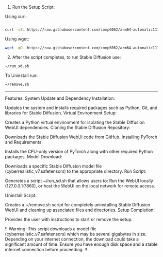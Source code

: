 1. Run the Setup Script:

Using curl:
```bash

curl -sSL https://raw.githubusercontent.com/comp6062/arm64-automatic1111/main/setup_sd.sh | bash
```
Using wget:
```bash
wget -qO- https://raw.githubusercontent.com/comp6062/arm64-automatic1111/main/setup_sd.sh | bash
```
2. After the script completes, to run Stable Diffusion use:

```bash
~/run_sd.sh
```

To Uninstall run: 

```bash
~/remove.sh
```


-----------------------------------------------------------------------------------------------------------------------



Features:
System Update and Dependency Installation:

Updates the system and installs required packages such as Python, Git, and libraries for Stable Diffusion.
Virtual Environment Setup:

Creates a Python virtual environment for isolating the Stable Diffusion WebUI dependencies.
Cloning the Stable Diffusion Repository:

Downloads the Stable Diffusion WebUI code from GitHub.
Installing PyTorch and Requirements:

Installs the CPU-only version of PyTorch along with other required Python packages.
Model Download:

Downloads a specific Stable Diffusion model file (cyberrealistic_v7.safetensors) to the appropriate directory.
Run Script:

Generates a script ~/run_sd.sh that allows users to:
Run the WebUI locally (127.0.0.1:7860), or 
host the WebUI on the local network for remote access.


Uninstall Script:

Creates a ~/remove.sh script for completely uninstalling Stable Diffusion WebUI and cleaning up associated files and directories.
Setup Completion:

Provides the user with instructions to start or remove the setup.


!!
Warning:
This script downloads a model file (cyberrealistic_v7.safetensors) which may be several gigabytes in size. Depending on your internet connection, the download could take a significant amount of time. Ensure you have enough disk space and a stable internet connection before proceeding.
!!
.



